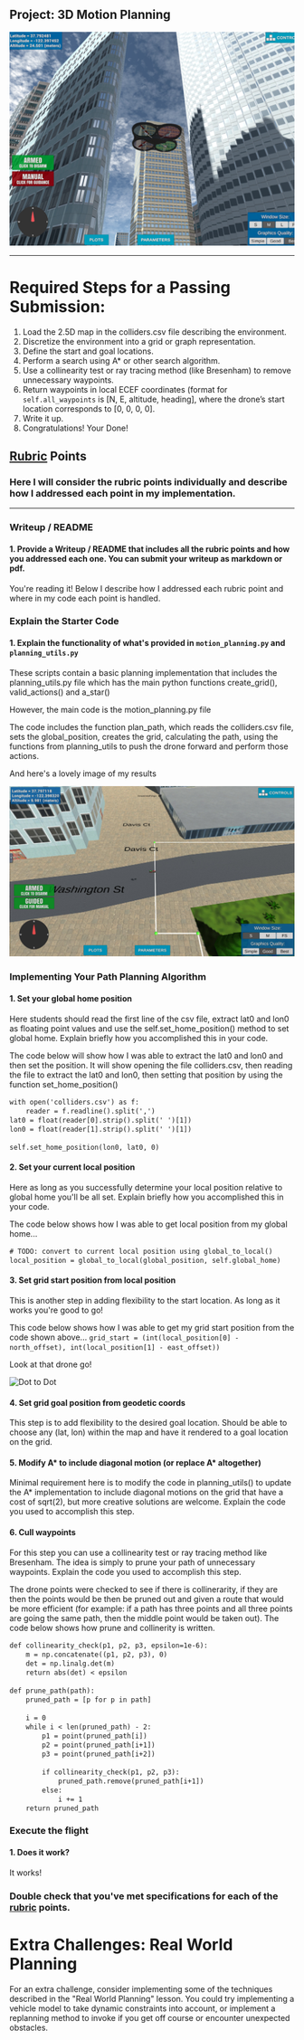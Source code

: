 ## Project: 3D Motion Planning
![Quad Image](./misc/enroute.png)

---

# Required Steps for a Passing Submission:
1. Load the 2.5D map in the colliders.csv file describing the environment.
2. Discretize the environment into a grid or graph representation.
3. Define the start and goal locations.
4. Perform a search using A* or other search algorithm.
5. Use a collinearity test or ray tracing method (like Bresenham) to remove unnecessary waypoints.
6. Return waypoints in local ECEF coordinates (format for `self.all_waypoints` is [N, E, altitude, heading], where the drone’s start location corresponds to [0, 0, 0, 0].
7. Write it up.
8. Congratulations!  Your Done!

## [Rubric](https://review.udacity.com/#!/rubrics/1534/view) Points
### Here I will consider the rubric points individually and describe how I addressed each point in my implementation.  

---

### Writeup / README

#### 1. Provide a Writeup / README that includes all the rubric points and how you addressed each one.  You can submit your writeup as markdown or pdf.  

You're reading it! Below I describe how I addressed each rubric point and where in my code each point is handled.

### Explain the Starter Code

#### 1. Explain the functionality of what's provided in `motion_planning.py` and `planning_utils.py`
These scripts contain a basic planning implementation that includes the planning_utils.py file which has the main python functions create_grid(), valid_actions() and a_star()

However, the main code is the motion_planning.py file

The code includes the function plan_path, which reads the colliders.csv file, sets the global_position, creates the grid, calculating the path, using the functions from planning_utils to push the drone forward and perform those actions.

And here's a lovely image of my results

![Street](./img/wash_street.png)

### Implementing Your Path Planning Algorithm

#### 1. Set your global home position
Here students should read the first line of the csv file, extract lat0 and lon0 as floating point values and use the self.set_home_position() method to set global home. Explain briefly how you accomplished this in your code.

The code below will show how I was able to extract the lat0 and lon0 and then set the position.
It will show opening the file colliders.csv, then reading the file to extract the lat0 and lon0, then setting that position by using the function set_home_position()

```
with open('colliders.csv') as f:
    reader = f.readline().split(',')
lat0 = float(reader[0].strip().split(' ')[1])
lon0 = float(reader[1].strip().split(' ')[1])

self.set_home_position(lon0, lat0, 0)
```

#### 2. Set your current local position
Here as long as you successfully determine your local position relative to global home you'll be all set. Explain briefly how you accomplished this in your code.

The code below shows how I was able to get local position from my global home...

```
# TODO: convert to current local position using global_to_local()
local_position = global_to_local(global_position, self.global_home)
```

#### 3. Set grid start position from local position
This is another step in adding flexibility to the start location. As long as it works you're good to go!

This code below shows how I was able to get my grid start position from the code shown above...
```grid_start = (int(local_position[0] - north_offset), int(local_position[1] - east_offset))```

Look at that drone go!

![Dot to Dot](./img/dot_dot.png)

#### 4. Set grid goal position from geodetic coords
This step is to add flexibility to the desired goal location. Should be able to choose any (lat, lon) within the map and have it rendered to a goal location on the grid.

#### 5. Modify A* to include diagonal motion (or replace A* altogether)
Minimal requirement here is to modify the code in planning_utils() to update the A* implementation to include diagonal motions on the grid that have a cost of sqrt(2), but more creative solutions are welcome. Explain the code you used to accomplish this step.

#### 6. Cull waypoints 
For this step you can use a collinearity test or ray tracing method like Bresenham. The idea is simply to prune your path of unnecessary waypoints. Explain the code you used to accomplish this step.

The drone points were checked to see if there is collinerarity, if they are then the points would be then be pruned out and given a route that would be more efficient (for example: if a path has three points and all three points are going the same path, then the middle point would be taken out). The code below shows how prune and collinerity is written. 

```
def collinearity_check(p1, p2, p3, epsilon=1e-6):   
    m = np.concatenate((p1, p2, p3), 0)
    det = np.linalg.det(m)
    return abs(det) < epsilon

def prune_path(path): 
    pruned_path = [p for p in path]

    i = 0
    while i < len(pruned_path) - 2:
        p1 = point(pruned_path[i])
        p2 = point(pruned_path[i+1])
        p3 = point(pruned_path[i+2])

        if collinearity_check(p1, p2, p3):
            pruned_path.remove(pruned_path[i+1])
        else:
            i += 1
    return pruned_path
```

### Execute the flight
#### 1. Does it work?
It works!

### Double check that you've met specifications for each of the [rubric](https://review.udacity.com/#!/rubrics/1534/view) points.
  
# Extra Challenges: Real World Planning

For an extra challenge, consider implementing some of the techniques described in the "Real World Planning" lesson. You could try implementing a vehicle model to take dynamic constraints into account, or implement a replanning method to invoke if you get off course or encounter unexpected obstacles.
